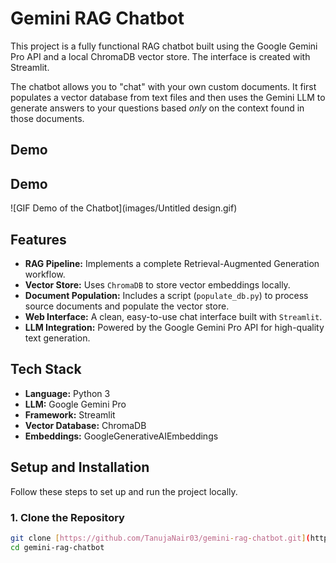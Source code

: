 # Gemini RAG Chatbot

This project is a fully functional RAG chatbot built using the Google Gemini Pro API and a local ChromaDB vector store. 
The interface is created with Streamlit.

The chatbot allows you to "chat" with your own custom documents. It first populates a vector database from text files and then uses the Gemini LLM to generate answers to your questions based *only* on the context found in those documents.

## Demo
## Demo
![GIF Demo of the Chatbot](images/Untitled design.gif)

## Features

* **RAG Pipeline:** Implements a complete Retrieval-Augmented Generation workflow.
* **Vector Store:** Uses `ChromaDB` to store vector embeddings locally.
* **Document Population:** Includes a script (`populate_db.py`) to process source documents and populate the vector store.
* **Web Interface:** A clean, easy-to-use chat interface built with `Streamlit`.
* **LLM Integration:** Powered by the Google Gemini Pro API for high-quality text generation.

## Tech Stack

* **Language:** Python 3
* **LLM:** Google Gemini Pro
* **Framework:** Streamlit
* **Vector Database:** ChromaDB
* **Embeddings:** GoogleGenerativeAIEmbeddings

## Setup and Installation

Follow these steps to set up and run the project locally.

### 1. Clone the Repository

```bash
git clone [https://github.com/TanujaNair03/gemini-rag-chatbot.git](https://github.com/TanujaNair03/gemini-rag-chatbot.git)
cd gemini-rag-chatbot
